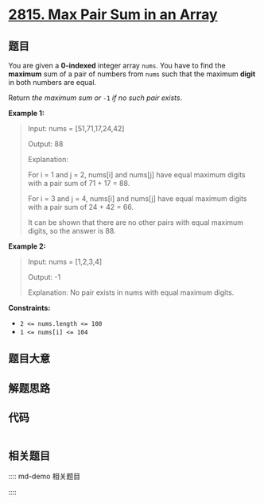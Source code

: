 # [2815. Max Pair Sum in an Array](https://leetcode.com/problems/max-pair-sum-in-an-array)

## 题目

You are given a **0-indexed** integer array `nums`. You have to find the
**maximum** sum of a pair of numbers from `nums` such that the maximum
**digit** in both numbers are equal.

Return _the maximum sum or_ `-1` _if no such pair exists_.



**Example 1:**

> Input: nums = [51,71,17,24,42]
> 
> Output: 88
> 
> Explanation: 
> 
> For i = 1 and j = 2, nums[i] and nums[j] have equal maximum digits with a pair sum of 71 + 17 = 88. 
> 
> For i = 3 and j = 4, nums[i] and nums[j] have equal maximum digits with a pair sum of 24 + 42 = 66.
> 
> It can be shown that there are no other pairs with equal maximum digits, so the answer is 88.

**Example 2:**

> Input: nums = [1,2,3,4]
> 
> Output: -1
> 
> Explanation: No pair exists in nums with equal maximum digits.

**Constraints:**

  * `2 <= nums.length <= 100`
  * `1 <= nums[i] <= 104`


## 题目大意

## 解题思路

## 代码

```javascript

```

## 相关题目

:::: md-demo 相关题目

::::
